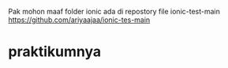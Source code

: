 Pak mohon maaf folder ionic ada di repostory file ionic-test-main
https://github.com/ariyaajaa/ionic-tes-main




# praktikumnya
